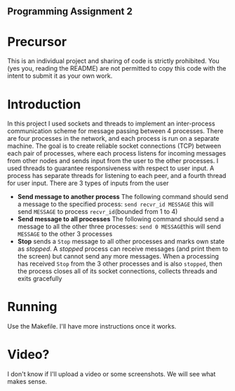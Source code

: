 ## Programming Assignment 2

# Precursor
This is an individual project and sharing of code is strictly prohibited. You (yes you, reading the README) are not permitted to copy this code with the intent to submit it as your own work. 

# Introduction
In this project I used sockets and threads to implement an inter-process communication scheme for message passing between 4 processes. There are four processes in the network, and each process is run on a separate machine. The goal is to create reliable socket connections (TCP) between each pair of processes, where each process listens for incoming messages from other nodes and sends input from the user to the other processes. I used threads to guarantee responsiveness with respect to user input. A process has separate threads for listening to each peer, and a fourth thread for user input. There are 3 types of inputs from the user
  
* **Send message to another process** The following command should send a message to the specified process: `send recvr_id MESSAGE` this will send `MESSAGE` to process `recvr_id`(bounded from 1 to 4)
* **Send message to all processes** The following command should send a message to all the other three processes: `send 0 MESSAGE`this will send `MESSAGE` to the other 3 processes
* **Stop** sends a `Stop` message to all other processes and marks own state as *stopped*. A *stopped* process can receive messages (and print them to the screen) but cannot send any more messages. When a processing has received `Stop` from the 3 other processes and is also `stopped`, then the process closes all of its socket connections, collects threads and exits gracefully

# Running
Use the Makefile. I'll have more instructions once it works.

# Video?
I don't know if I'll upload a video or some screenshots. We will see what makes sense.
